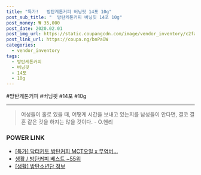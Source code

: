 ```yaml
--- 
title: "특가!   방탄케톤커피 버닝핏 14포 10g" 
post_sub_title: "  방탄케톤커피 버닝핏 14포 10g" 
post_money: ₩ 35,000 
post_date: 2020.02.01 
post_img_url: https://static.coupangcdn.com/image/vendor_inventory/c2fa/ae658b4e51f796056ddc2f3db5406b8ec997239149c1f9949d99b16e0f0c.jpg 
post_link_url: https://coupa.ng/bnPaIW 
categories: 
  - vendor_inventory 
tags: 
  - 방탄케톤커피 
  - 버닝핏 
  - 14포 
  - 10g 
--- 
```

  #방탄케톤커피 #버닝핏 #14포 #10g 
<hr> 

> 여성들이 홀로 있을 때, 어떻게 시간을 보내고 있는지를 남성들이 안다면, 결코 결혼 같은 것을 하지는 않을 것이다. - O.헨리 


### POWER LINK

* <a href="https://blog.naver.com/an0733/221792304827" target="_blank">[특가] 닥터키토 방탄커피 MCT오일 x 무염버...</a>
* <a href="https://blog.naver.com/santokki14/221792087473" target="_blank">생활 / 방탄커피 베스트 ~55위</a>
* <a href="https://blog.naver.com/fasyy4321/221764242888" target="_blank"> [생활] 방탄소년단 정보 </a>
